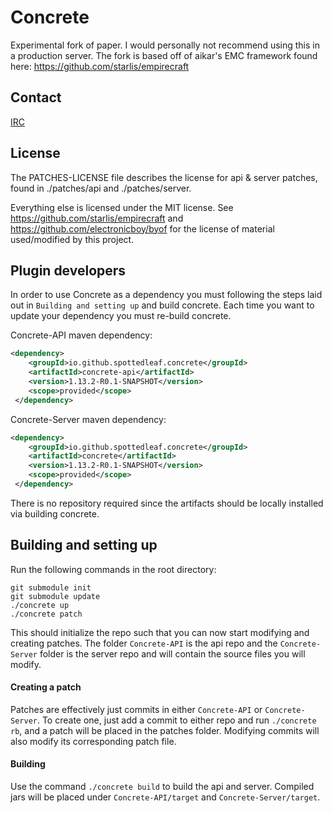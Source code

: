 Concrete
==

Experimental fork of paper. I would personally not recommend using this in a
production server. The fork is based off of aikar's EMC framework found here:
https://github.com/starlis/empirecraft

## Contact
[IRC](http://irc.spi.gt/iris/?channels=concrete)

## License
The PATCHES-LICENSE file describes the license for api & server patches, 
found in ./patches/api and ./patches/server.

Everything else is licensed under the MIT license. 
See https://github.com/starlis/empirecraft and https://github.com/electronicboy/byof 
for the license of material used/modified by this project.

## Plugin developers
In order to use Concrete as a dependency you must following the steps laid out
in `Building and setting up` and build concrete. Each time you want to update
your dependency you must re-build concrete.

Concrete-API maven dependency:
```xml
<dependency>
    <groupId>io.github.spottedleaf.concrete</groupId>
    <artifactId>concrete-api</artifactId>
    <version>1.13.2-R0.1-SNAPSHOT</version>
    <scope>provided</scope>
 </dependency>
 ```
 
 Concrete-Server maven dependency:
 ```xml
 <dependency>
     <groupId>io.github.spottedleaf.concrete</groupId>
     <artifactId>concrete</artifactId>
     <version>1.13.2-R0.1-SNAPSHOT</version>
     <scope>provided</scope>
  </dependency>
  ```

There is no repository required since the artifacts should be locally installed
via building concrete.

## Building and setting up
Run the following commands in the root directory:

```
git submodule init
git submodule update
./concrete up
./concrete patch
```

This should initialize the repo such that you can now start modifying and creating 
patches. The folder `Concrete-API` is the api repo and the `Concrete-Server` folder
is the server repo and will contain the source files you will modify.

#### Creating a patch
Patches are effectively just commits in either `Concrete-API` or `Concrete-Server`. 
To create one, just add a commit to either repo and run `./concrete rb`, and a 
patch will be placed in the patches folder. Modifying commits will also modify its 
corresponding patch file.


#### Building

Use the command `./concrete build` to build the api and server. Compiled jars
will be placed under `Concrete-API/target` and `Concrete-Server/target`.

